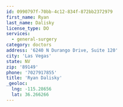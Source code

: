 ```yaml
---
id: 0990797f-70bb-4c12-834f-872bb2372979
first_name: Ryan
last_name: Dalisky
license_type: DO
services:
  - general-surgery
category: doctors
address: '6240 N Durango Drive, Suite 120'
city: 'Las Vegas'
state: NV
zip: '89149'
phone: '7027917855'
title: 'Ryan Dalisky'
_geoloc:
  lng: -115.28656
  lat: 36.266266
---
```

